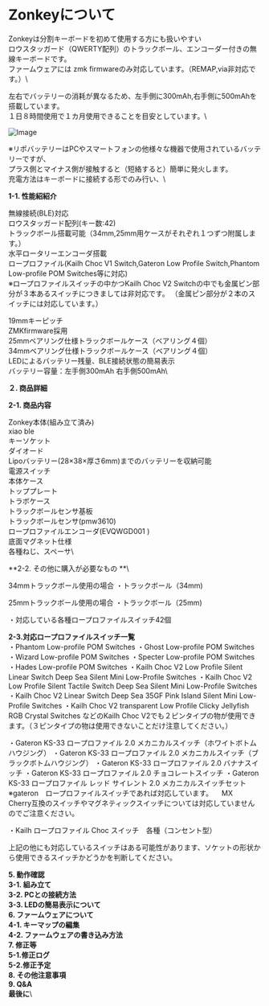 # Zonkeyについて

Zonkeyは分割キーボードを初めて使用する方にも扱いやすい\
ロウスタッガード（QWERTY配列）のトラックボール、エンコーダー付きの無線キーボードです。\
ファームウェアには zmk firmwareのみ対応しています。（REMAP,via非対応です。）\

左右でバッテリーの消耗が異なるため、左手側に300mAh,右手側に500mAhを搭載しています。\
１日８時間使用で１カ月使用できることを目安としています。\



![Image](https://github.com/user-attachments/assets/8a479e45-fbee-44db-97cd-d00713b36cb2)

※リポバッテリーはPCやスマートフォンの他様々な機器で使用されているバッテリーですが、\
プラス側とマイナス側が接触すると（短絡すると）簡単に発火します。\
充電方法はキーボードに接続する形でのみ行い、\

**1-1. 性能紹紹介**

無線接続(BLE)対応\
ロウスタッガード配列(キー数:42)\
トラックボール搭載可能（34mm,25mm用ケースがそれぞれ１つずつ附属します。）\
水平ロータリーエンコーダ搭載\
ロープロファイル(Kailh Choc V1 Switch,Gateron Low Profile Switch,Phantom Low-profile POM Switches等に対応)\
※ロープロファイルスイッチの中かつKailh Choc V2 Switchの中でも金属ピン部分が３本あるスイッチにつきましては非対応です。
（金属ピン部分が２本のスイッチには対応しています。）
 
19mmキーピッチ\
ZMKfirmware採用\
25mmベアリング仕様トラックボールケース（ベアリング４個）\
34mmベアリング仕様トラックボールケース（ベアリング４個）\
LEDによるバッテリー残量、BLE接続状態の簡易表示\
バッテリー容量：左手側300mAh  右手側500mAh\


**２. 商品詳細**

**2-1. 商品内容**

Zonkey本体(組み立て済み)\
xiao ble\
キーソケット\
ダイオード\
Lipoバッテリー(28×38×厚さ6mm)までのバッテリーを収納可能\
電源スイッチ\
本体ケース\
トッププレート\
トラボケース\
トラックボールセンサ基板\
トラックボールセンサ(pmw3610)\
ロープロファイルエンコーダ(EVQWGD001 )\
底面マグネット仕様\
各種ねじ、スペーサ\


**2-2. その他に購入が必要なもの **\
 
34mmトラックボール使用の場合
・トラックボール（34mm)

25mmトラックボール使用の場合
・トラックボール（25mm)

・対応している各種ロープロファイルスイッチ42個



**2-3.対応ロープロファイルスイッチ一覧**\
・Phantom Low-profile POM Switches
・Ghost Low-profile POM Switches
・Wizard Low-profile POM Switches
・Specter Low-profile POM Switches
・Hades Low-profile POM Switches
・Kailh Choc V2 Low Profile Silent Linear Switch Deep Sea Silent Mini Low-Profile Switches
・Kailh Choc V2 Low Profile Silent Tactile Switch Deep Sea Silent Mini Low-Profile Switches
・Kailh Choc V2 Linear Switch Deep Sea 35GF Pink Island Silent Mini Low-Profile Switches
・Kailh Choc V2 transparent Low Profile Clicky Jellyfish RGB Crystal Switches
などのKailh Choc V2でも２ピンタイプの物が使用できます。（３ピンタイプの物は使用できないことだけ注意してください。）

・Gateron KS-33 ロープロファイル 2.0 メカニカルスイッチ（ホワイトボトムハウジング）
・Gateron KS-33 ロープロファイル 2.0 メカニカルスイッチ（ブラックボトムハウジング）
・Gateron KS-33 ロープロファイル 2.0 バナナスイッチ
・Gateron KS-33 ロープロファイル 2.0 チョコレートスイッチ
・Gateron KS-33 ロープロファイル レッド サイレント 2.0 メカニカルスイッチセット
※gateron　ロープロファイルスイッチであれば対応しています。
　MX　Cherry互換のスイッチやマグネティックスイッチについては対応していませんのでご注意ください。

 ・Kailh ロープロファイル Choc スイッチ　各種（コンセント型）

 上記の他にも対応しているスイッチはある可能性があります、ソケットの形状から使用できるスイッチかどうかを判断してください。


**5. 動作確認**\
**3-1. 組み立て**\
**3-2. PCとの接続方法**\
**3-3. LEDの簡易表示について**\
**6. ファームウェアについて**\
**4-1. キーマップの編集**\
**4-2. ファームウェアの書き込み方法**\
**7. 修正等**\
**5-1.修正ログ**\
**5-2.修正予定**\
**8. その他注意事項**\
**9. Q&A**\
**最後に**\
